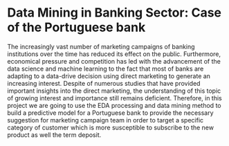 # Data Mining in Banking Sector: Case of the Portuguese bank

The increasingly vast number of marketing campaigns of banking institutions over the time has reduced its effect on the public. Furthermore, economical pressure and competition has led with the advancement of the data science and machine learning to the fact that most of banks are adapting to a data-drive decision using direct marketing to generate an increasing interest. Despite of numerous studies that have provided important insights into the direct marketing, the understanding of this topic of growing interest and importance still remains deficient. Therefore, in this project we are going to use the EDA processing and data mining method to build a predictive model for a Portuguese bank to provide the necessary suggestion for marketing campaign team in order to target a specific category of customer which is more susceptible to subscribe to the new product as well the term deposit.  
